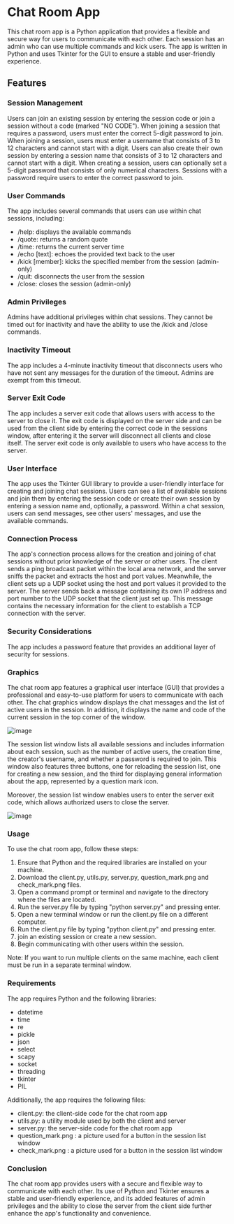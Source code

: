 # Chat Room App
This chat room app is a Python application that provides a flexible and secure way for users to communicate with each other. Each session has an admin who can use multiple commands and kick users. The app is written in Python and uses Tkinter for the GUI to ensure a stable and user-friendly experience.

## Features

### Session Management
Users can join an existing session by entering the session code or join a session without a code (marked "NO CODE"). 
When joining a session that requires a password, users must enter the correct 5-digit password to join. When joining a session, users must enter a username that consists of 3 to 12 characters and cannot start with a digit. Users can also create their own session by entering a session name that consists of 3 to 12 characters and cannot start with a digit. When creating a session, users can optionally set a 5-digit password that consists of only numerical characters. Sessions with a password require users to enter the correct password to join.

### User Commands
The app includes several commands that users can use within chat sessions, including:

  - /help: displays the available commands
  - /quote: returns a random quote
  - /time: returns the current server time
  - /echo [text]: echoes the provided text back to the user
  - /kick [member]: kicks the specified member from the session (admin-only)
  - /quit: disconnects the user from the session
  - /close: closes the session (admin-only)

### Admin Privileges
Admins have additional privileges within chat sessions. They cannot be timed out for inactivity and have the ability to use the /kick and /close commands.

### Inactivity Timeout
The app includes a 4-minute inactivity timeout that disconnects users who have not sent any messages for the duration of the timeout. Admins are exempt from this timeout.

### Server Exit Code
The app includes a server exit code that allows users with access to the server to close it. The exit code is displayed on the server side and can be used from the client side by entering the correct code in the sessions window, after entering it the server will disconnect all clients and close itself. 
The server exit code is only available to users who have access to the server.

### User Interface
The app uses the Tkinter GUI library to provide a user-friendly interface for creating and joining chat sessions. Users can see a list of available sessions and join them by entering the session code or create their own session by entering a session name and, optionally, a password. Within a chat session, users can send messages, see other users' messages, and use the available commands.

### Connection Process
The app's connection process allows for the creation and joining of chat sessions without prior knowledge of the server or other users. The client sends a ping broadcast packet within the local area network, and the server sniffs the packet and extracts the host and port values. Meanwhile, the client sets up a UDP socket using the host and port values it provided to the server. The server sends back a message containing its own IP address and port number to the UDP socket that the client just set up. This message contains the necessary information for the client to establish a TCP connection with the server.

### Security Considerations
The app includes a password feature that provides an additional layer of security for sessions.

### Graphics

The chat room app features a graphical user interface (GUI) that provides a professional and easy-to-use platform for users to communicate with each other. The chat graphics window displays the chat messages and the list of active users in the session. In addition, it displays the name and code of the current session in the top corner of the window.

![image](https://user-images.githubusercontent.com/93617974/229581463-3bf80123-17ac-403d-a049-85abd31fce8e.png)

The session list window lists all available sessions and includes information about each session, such as the number of active users, the creation time, the creator's username, and whether a password is required to join. This window also features three buttons, one for reloading the session list, one for creating a new session, and the third for displaying general information about the app, represented by a question mark icon.

Moreover, the session list window enables users to enter the server exit code, which allows authorized users to close the server.

![image](https://user-images.githubusercontent.com/93617974/229581678-52a163ff-1b08-4bad-9287-952f25d92288.png)


### Usage

To use the chat room app, follow these steps:

  1. Ensure that Python and the required libraries are installed on your machine.
  2. Download the client.py, utils.py, server.py, question_mark.png and check_mark.png files.
  3. Open a command prompt or terminal and navigate to the directory where the files are located.
  4. Run the server.py file by typing "python server.py" and pressing enter.
  5. Open a new terminal window or run the client.py file on a different computer.
  6. Run the client.py file by typing "python client.py" and pressing enter.
  7. join an existing session or create a new session.
  8. Begin communicating with other users within the session.

  Note: If you want to run multiple clients on the same machine, each client must be run in a separate terminal window.

### Requirements
The app requires Python and the following libraries:

  - datetime
  - time
  - re
  - pickle
  - json
  - select
  - scapy
  - socket
  - threading
  - tkinter
  - PIL

Additionally, the app requires the following files:

  - client.py: the client-side code for the chat room app
  - utils.py: a utility module used by both the client and server
  - server.py: the server-side code for the chat room app
  - question_mark.png : a picture used for a button in the session list window
  - check_mark.png : a picture used for a button in the session list window 

### Conclusion
The chat room app provides users with a secure and flexible way to communicate with each other. Its use of Python and Tkinter ensures a stable and user-friendly experience, and its added features of admin privileges and the ability to close the server from the client side further enhance the app's functionality and convenience.




